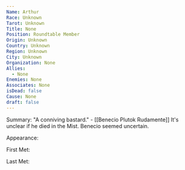 ```yaml
---
Name: Arthur
Race: Unknown
Tarot: Unknown
Title: None
Position: Roundtable Member
Origin: Unknown
Country: Unknown
Region: Unknown
City: Unknown
Organization: None
Allies:
  - None
Enemies: None
Associates: None
isDead: false
Cause: None
draft: false
---
```

Summary:
"A conniving bastard." - [[Benecio Plutok Rudamente]] It's unclear if he died in the Mist. Benecio seemed uncertain.

Appearance: 

First Met: 

Last Met: 
